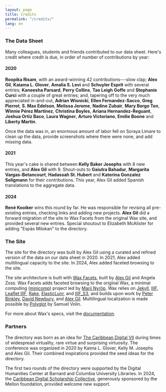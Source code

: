 ```yaml
---
layout: page
title: Credits
permalink: "/credits/"
lang: en
---
```


### The Data Sheet

Many colleagues, students and friends contributed to our data sheet. Here's credit where credit is due, in order of number of contributions by year:

#### 2020

**Roopika Risam**, with an award-winning 42 contributions---slow clap; **Alex Gil**, **Kaiama L. Glover**, **Amalia S. Levi** and **Schuyler Esprit** with several entries; **Kaneesha Parsard**, **Perry Collins**, **Tao Leigh Goffe** and **Stephanie Curci** with a couple of great entries; and, tapering off to the very much appreciated in-and-out, **Adrian Wisnicki**, **Ellen Fernandez-Sacco**, **Greg Pierrot**, **S. Max Edelson**, **Melissa Jerome**, **Nadine Zubair**, **Mary Borgo Ton**, **Winnie Pérez Martínez**, **Christina Boyles**, **Ariana Hernandez-Reguant**, **Joshua Ortiz Baco**, **Laura Wagner**, **Arturo Victoriano**, **Emilie Boone** and **Liberty Martin**.

Once the data was in, an enormous amount of labor fell on Soraya Limare to clean up the data, provide screenshots where there were none, and add missing data.

#### 2021

This year's cake is shared between **Kelly Baker Josephs** with 8 new entries, and **Alex Gil** with 9. Shout-outs to **Gaiutra Bahadur**, **Margarita Vargas-Betancourt**, **Hadassah St. Hubert** and **Katerina Gonzalez Seligmann** for their contributions. This year, Alex Gil added Spanish translations to the aggregate data.

#### 2024

**René Kooiker** wins this round by far. He was responsible for revising all pre-existing entries, checking links and adding new projects. **Alex Gil** did a forward migration of the site to Wax Facets from the original Wax site, and provided several new entries. Special shoutout to Elizabeth McAlister for adding "Espàs Milokan" to the directory.

### The Site

The site for the directory was built by Alex Gil using a curated and refined version of the data on our data sheet in 2020. In 2021, Alex added multilingual capacity to the site. In 2024, Alex added faceted browsing to the site.

The site architecture is built with [Wax Facets](https://minicomp.github.io/wax-facets/), built by [Alex Gil](https://github.com/elotroalex) and Angela Zoss. Wax Facets adds faceted browsing to the original Wax, a minimal computing ([minicomp](https://github.com/minicomp)) project led by [Marii Nyröp](http://marii.info/). Wax relies on [Jekyll](https://jekyllrb.com), [IIIF](http://iiif.io), [Leaflet IIIF](https://github.com/mejackreed/Leaflet-IIIF), [Rake](https://ruby.github.io/rake/), [ElasticLunr](http://elasticlunr.com/), and [IIIF_S3](https://github.com/cmoa/iiif_s3), and builds upon work by [Peter Binkley](https://github.com/pbinkley), [David Newbury](https://github.com/workergnome), and [Alex Gil](https://github.com/elotroalex). Multilingual localization is made possible by [Polyglot](https://github.com/untra/polyglot) by Samuel Volin.

For more about Wax's specs, visit the [documentation](https://minicomp.github.io/wiki/#/contributors?id=top).

### Partners

The directory was born as an idea for [The Caribbean Digital VII](http://caribbeandigitalnyc.net/2020/) during times of widespread virtuality, rare virtue and surprising virtuosity. The conference was organized in 2020 by Kaima L. Glover, Kelly M. Josephs and Alex Gil. Their combined inspirations provided the seed ideas for the directory.

The first two rounds of the directory were supported by the Digital Humanities Center at Barnard and Columbia University Libraries. In 2024, the [Caribbean Digital Scholarship Collective](https://cdscollective.org/), generously sponsored by the Mellon foundation, provided welcome new support.
